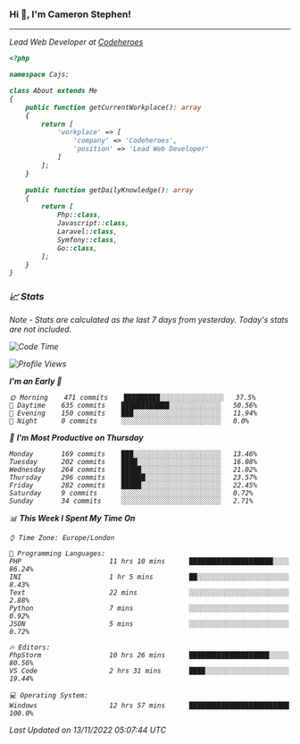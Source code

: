 ### Hi 👋, I'm Cameron Stephen!
<hr>
<p><em>Lead Web Developer at <a href="https://codeheroes.co.uk">Codeheroes</a></p>


```php
<?php

namespace Cajs;

class About extends Me
{
    public function getCurrentWorkplace(): array
    {
        return [
            'workplace' => [
                'company' => 'Codeheroes',
                'position' => 'Lead Web Developer'
            ]
        ];
    }

    public function getDailyKnowledge(): array
    {
        return [
            Php::class,
            Javascript::class,
            Laravel::class,
            Symfony::class,
            Go::class,
        ];
    }
}
```

### 📈 Stats
<p><em>Note - Stats are calculated as the last 7 days from yesterday. Today's stats are not included.</em></p>


<!--START_SECTION:waka-->
![Code Time](http://img.shields.io/badge/Code%20Time-3%2C210%20hrs%2035%20mins-blue)

![Profile Views](http://img.shields.io/badge/Profile%20Views-0-blue)

**I'm an Early 🐤** 

```text
🌞 Morning    471 commits    █████████░░░░░░░░░░░░░░░░   37.5% 
🌆 Daytime    635 commits    ████████████░░░░░░░░░░░░░   50.56% 
🌃 Evening    150 commits    ███░░░░░░░░░░░░░░░░░░░░░░   11.94% 
🌙 Night      0 commits      ░░░░░░░░░░░░░░░░░░░░░░░░░   0.0%

```
📅 **I'm Most Productive on Thursday** 

```text
Monday       169 commits    ███░░░░░░░░░░░░░░░░░░░░░░   13.46% 
Tuesday      202 commits    ████░░░░░░░░░░░░░░░░░░░░░   16.08% 
Wednesday    264 commits    █████░░░░░░░░░░░░░░░░░░░░   21.02% 
Thursday     296 commits    ██████░░░░░░░░░░░░░░░░░░░   23.57% 
Friday       282 commits    █████░░░░░░░░░░░░░░░░░░░░   22.45% 
Saturday     9 commits      ░░░░░░░░░░░░░░░░░░░░░░░░░   0.72% 
Sunday       34 commits     ░░░░░░░░░░░░░░░░░░░░░░░░░   2.71%

```


📊 **This Week I Spent My Time On** 

```text
⌚︎ Time Zone: Europe/London

💬 Programming Languages: 
PHP                      11 hrs 10 mins      █████████████████████░░░░   86.24% 
INI                      1 hr 5 mins         ██░░░░░░░░░░░░░░░░░░░░░░░   8.43% 
Text                     22 mins             ░░░░░░░░░░░░░░░░░░░░░░░░░   2.88% 
Python                   7 mins              ░░░░░░░░░░░░░░░░░░░░░░░░░   0.92% 
JSON                     5 mins              ░░░░░░░░░░░░░░░░░░░░░░░░░   0.72%

🔥 Editors: 
PhpStorm                 10 hrs 26 mins      ████████████████████░░░░░   80.56% 
VS Code                  2 hrs 31 mins       ████░░░░░░░░░░░░░░░░░░░░░   19.44%

💻 Operating System: 
Windows                  12 hrs 57 mins      █████████████████████████   100.0%

```


 Last Updated on 13/11/2022 05:07:44 UTC
<!--END_SECTION:waka-->

